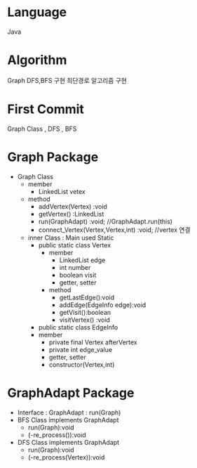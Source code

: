 # Language
  Java
# Algorithm
  Graph DFS,BFS 구현
  최단경로 알고리즘 구현
# First Commit
  Graph Class , DFS , BFS
# Graph Package
  - Graph Class
    - member
      - LinkedList<Vertex> vetex
    - method
      - addVertex(Vertex) :void
      - getVertex() :LinkedList<Vertex>
      - run(GraphAdapt) :void; //GraphAdapt.run(this)
      - connect_Vertex(Vertex,Vertex,int) :void; //vertex 연결
    - inner Class : Main used Static
      - public static class Vertex
        - member
          - LinkedList<EdgeInfo> edge
          - int number
          - boolean visit
          - getter, setter
        - method
          - getLastEdge():void
          - addEdge(EdgeInfo edge):void
          - getVisit():boolean
          - visitVertex() :void
       - public static class EdgeInfo
        - member
          - private final Vertex afterVertex
          - private int edge_value
          - getter, setter
          - constructor(Vertex,int)
# GraphAdapt Package
  - Interface : GraphAdapt : run(Graph) 
  - BFS Class implements GraphAdapt
    - run(Graph):void
    - (-re_process()):void
  - DFS Class implements GraphAdapt
    - run(Graph):void
    - (-re_process(Vertex)):void
  
